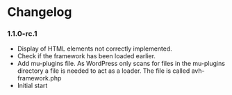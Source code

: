# Changelog

### 1.1.0-rc.1
* Display of HTML elements not correctly implemented.
* Check if the framework has been loaded earlier.
* Add mu-plugins file.
  As WordPress only scans for files in the mu-plugins directory a file is
  needed to act as a loader. The file is called avh-framework.php
* Initial start
